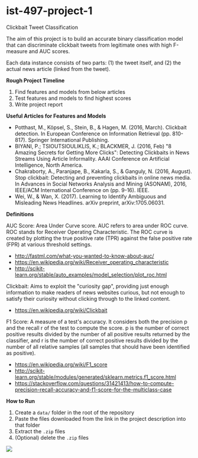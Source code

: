 # ist-497-project-1

Clickbait Tweet Classification

The aim of this project is to build an accurate binary classification model that can discriminate clickbait tweets from legitimate ones with high F-measure and AUC scores.

Each data instance consists of two parts: (1) the tweet itself, and (2) the actual news article (linked from the tweet).

**Rough Project Timeline**

1. Find features and models from below articles
2. Test features and models to find highest scores
3. Write project report

**Useful Articles for Features and Models**

- Potthast, M., Köpsel, S., Stein, B., & Hagen, M. (2016, March). Clickbait detection. In European Conference on Information Retrieval (pp. 810-817). Springer International Publishing.
- BIYANI, P.; TSIOUTSIOULIKLIS, K.; BLACKMER, J. (2016, Feb) "8 Amazing Secrets for Getting More Clicks": Detecting Clickbaits in News Streams Using Article Informality. AAAI Conference on Artificial Intelligence, North America.
- Chakraborty, A., Paranjape, B., Kakarla, S., & Ganguly, N. (2016, August). Stop clickbait: Detecting and preventing clickbaits in online news media. In Advances in Social Networks Analysis and Mining (ASONAM), 2016, IEEE/ACM International Conference on (pp. 9-16). IEEE.
- Wei, W., & Wan, X. (2017). Learning to Identify Ambiguous and Misleading News Headlines. arXiv preprint, arXiv:1705.06031.

**Definitions**

AUC Score: Area Under Curve score. AUC refers to area under ROC curve. ROC stands for Receiver Operating Characteristic. The ROC curve is created by plotting the true positive rate (TPR) against the false positive rate (FPR) at various threshold settings.

- http://fastml.com/what-you-wanted-to-know-about-auc/
- https://en.wikipedia.org/wiki/Receiver_operating_characteristic
- http://scikit-learn.org/stable/auto_examples/model_selection/plot_roc.html

Clickbait: Aims to exploit the "curiosity gap", providing just enough information to make readers of news websites curious, but not enough to satisfy their curiosity without clicking through to the linked content.

- https://en.wikipedia.org/wiki/Clickbait

F1 Score: A measure of a test's accuracy. It considers both the precision p and the recall r of the test to compute the score. p is the number of correct positive results divided by the number of all positive results returned by the classifier, and r is the number of correct positive results divided by the number of all relative samples (all samples that should have been identified as positive).

- https://en.wikipedia.org/wiki/F1_score
- http://scikit-learn.org/stable/modules/generated/sklearn.metrics.f1_score.html
- https://stackoverflow.com/questions/31421413/how-to-compute-precision-recall-accuracy-and-f1-score-for-the-multiclass-case

**How to Run**

1. Create a `data/` folder in the root of the repository
2. Paste the files downloaded from the link in the project description into that folder
3. Extract the `.zip` files
4. (Optional) delete the `.zip` files


![](https://raw.githubusercontent.com/kas/ist-497-project-1/master/data.png)
